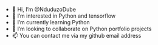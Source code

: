 - 👋 Hi, I’m @NduduzoDube
- 👀 I’m interested in Python and tensorflow
- 🌱 I’m currently learning Python
- 💞️ I’m looking to collaborate on Python portfolio projects
- 📫 You can contact me via my github email address

<!---
NduduzoDube/NduduzoDube is a ✨ special ✨ repository because its `README.md` (this file) appears on your GitHub profile.
You can click the Preview link to take a look at your changes.
--->
